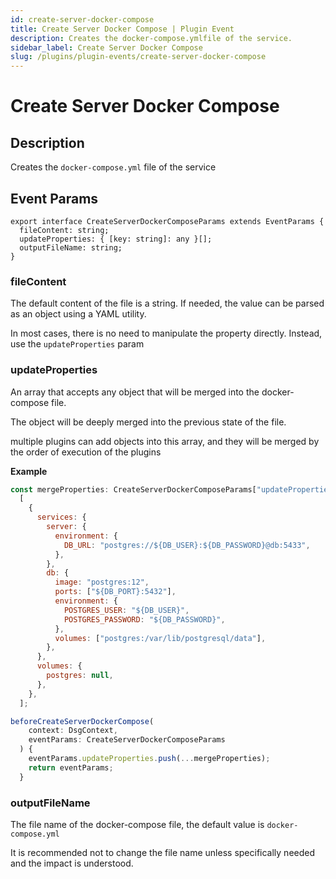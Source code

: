 ```yaml
---
id: create-server-docker-compose
title: Create Server Docker Compose | Plugin Event
description: Creates the docker-compose.ymlfile of the service.
sidebar_label: Create Server Docker Compose
slug: /plugins/plugin-events/create-server-docker-compose
---
```


# Create Server Docker Compose

## Description

Creates the `docker-compose.yml` file of the service

## Event Params

```tsx
export interface CreateServerDockerComposeParams extends EventParams {
  fileContent: string;
  updateProperties: { [key: string]: any }[];
  outputFileName: string;
}
```

### fileContent

The default content of the file is a string. If needed, the value can be parsed as an object using a YAML utility.

In most cases, there is no need to manipulate the property directly. Instead, use the `updateProperties` param

### updateProperties

An array that accepts any object that will be merged into the docker-compose file.

The object will be deeply merged into the previous state of the file.

multiple plugins can add objects into this array, and they will be merged by the order of execution of the plugins

**Example**

```javascript
const mergeProperties: CreateServerDockerComposeParams["updateProperties"] =
  [
    {
      services: {
        server: {
          environment: {
            DB_URL: "postgres://${DB_USER}:${DB_PASSWORD}@db:5433",
          },
        },
        db: {
          image: "postgres:12",
          ports: ["${DB_PORT}:5432"],
          environment: {
            POSTGRES_USER: "${DB_USER}",
            POSTGRES_PASSWORD: "${DB_PASSWORD}",
          },
          volumes: ["postgres:/var/lib/postgresql/data"],
        },
      },
      volumes: {
        postgres: null,
      },
    },
  ];

beforeCreateServerDockerCompose(
    context: DsgContext,
    eventParams: CreateServerDockerComposeParams
  ) {
    eventParams.updateProperties.push(...mergeProperties);
    return eventParams;
  }
```

### outputFileName

The file name of the docker-compose file, the default value is `docker-compose.yml`

It is recommended not to change the file name unless specifically needed and the impact is understood.
